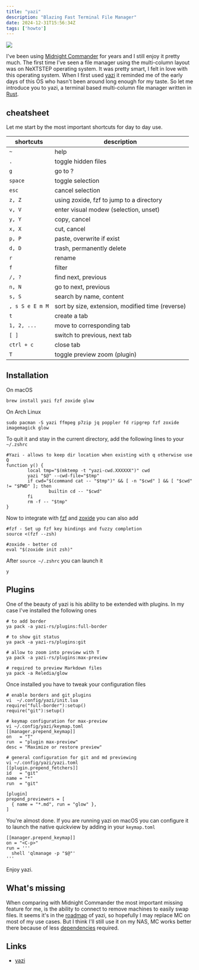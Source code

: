 ```yaml
---
title: "yazi"
description: "Blazing Fast Terminal File Manager"
date: 2024-12-31T15:56:34Z
tags: ['howto']
---
```

![](/images/posts/yazi.png)

I've been using [Midnight Commander](https://midnight-commander.org/) for years and I still enjoy it pretty much. The first time I've seen a file manager using the multi-column layout was on NeXTSTEP operating system. It was pretty smart, I felt in love with this operating system. When I first used [yazi](https://github.com/sxyazi/yazi) it reminded me of the early days of this OS who hasn't been around long enough for my taste. So let me introduce you to yazi, a terminal based multi-column file manager written in [Rust](https://www.rust-lang.org/).

## cheatsheet
Let me start by the most important shortcuts for day to day use.

| shortcuts | description |
| --- | --- |
| `~` | help |
| `.` | toggle hidden files |
| `g` | go to ? |
| `space` | toggle selection |
| `esc` | cancel selection |
| `z, Z` | using zoxide, fzf to jump to a directory |
| `v, V` | enter visual modew (selection, unset) |
| `y, Y` | copy, cancel |
| `x, X` | cut, cancel |
| `p, P` | paste, overwrite if exist |
| `d, D` | trash, permanently delete |
| `r` | rename |
| `f` | filter |
| `/, ?` | find next, previous |
| `n, N` | go to next, previous |
| `s, S` | search by name, content |
| `, s S e E m M` | sort by size, extension, modified time (reverse) |
| `t` | create a tab |
| `1, 2, ...` | move to corresponding tab |
| `[ ]` | switch to previous, next tab |
| `ctrl + c` | close tab |
| `T` | toggle preview zoom (plugin) |

## Installation

On macOS

```shell
brew install yazi fzf zoxide glow
```

On Arch Linux

```shell
sudo pacman -S yazi ffmpeg p7zip jq poppler fd ripgrep fzf zoxide imagemagick glow
```

To quit it and stay in the current directory, add the following lines to your ```~/.zshrc```

```shell
#Yazi - allows to keep dir location when existing with q otherwise use Q
function y() {
        local tmp="$(mktemp -t "yazi-cwd.XXXXXX")" cwd
        yazi "$@" --cwd-file="$tmp"
        if cwd="$(command cat -- "$tmp")" && [ -n "$cwd" ] && [ "$cwd" != "$PWD" ]; then
                builtin cd -- "$cwd"
        fi
        rm -f -- "$tmp"
}
```

Now to integrate with [fzf](https://github.com/junegunn/fzf) and [zoxide](https://github.com/ajeetdsouza/zoxide) you can also add

```shell
#fzf - Set up fzf key bindings and fuzzy completion
source <(fzf --zsh)

#zoxide - better cd
eval "$(zoxide init zsh)"
```

After ```source ~/.zshrc``` you can launch it

```shell
y
```

## Plugins

One of the beauty of yazi is his ability to be extended with plugins. In my case I've installed the following ones

```shell
# to add border
ya pack -a yazi-rs/plugins:full-border

# to show git status
ya pack -a yazi-rs/plugins:git

# allow to zoom into preview with T
ya pack -a yazi-rs/plugins:max-preview

# required to preview Markdown files
ya pack -a Reledia/glow
```

Once installed you have to tweak your configuration files

```shell
# enable borders and git plugins
vi  ~/.config/yazi/init.lua
require("full-border"):setup()
require("git"):setup()

# keymap configuration for max-preview
vi ~/.config/yazi/keymap.toml
[[manager.prepend_keymap]]
on   = "T"
run  = "plugin max-preview"
desc = "Maximize or restore preview"

# general configuration for git and md previewing
vi ~/.config/yazi/yazi.toml
[[plugin.prepend_fetchers]]
id   = "git"
name = "*"
run  = "git"

[plugin]
prepend_previewers = [
  { name = "*.md", run = "glow" },
]
```

You're almost done. If you are running yazi on macOS you can configure it to launch the native quickview by adding in your ```keymap.toml```

```shell
[[manager.prepend_keymap]]
on = "<C-p>"
run = '''
  shell 'qlmanage -p "$@"'
'''
```

Enjoy yazi.


## What's missing

When comparing with Midnight Commander the most important missing feature for me, is the ability to connect to remove machines to easily swap files. It seems it's in the [roadmap](https://github.com/sxyazi/yazi/issues/611) of yazi, so hopefully I may replace MC on most of my use cases. But I think I'll still use it on my NAS, MC works better there because of less [dependencies](https://yazi-rs.github.io/docs/installation) required.

## Links

- [yazi](https://yazi-rs.github.io/)

